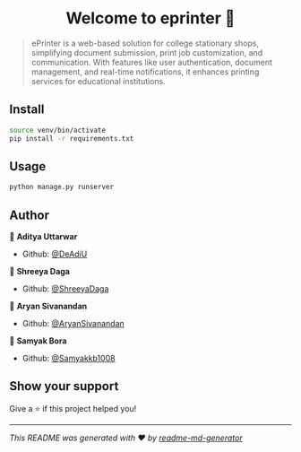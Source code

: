 <h1 align="center">Welcome to eprinter 👋</h1>
<p>
</p>

> ePrinter is a web-based solution for college stationary shops, simplifying document submission, print job customization, and communication. With features like user authentication, document management, and real-time notifications, it enhances printing services for educational institutions.

## Install

```sh
source venv/bin/activate
pip install -r requirements.txt 
```

## Usage

```sh
python manage.py runserver
```

## Author
👤 **Aditya Uttarwar**                                                      
* Github: [@DeAdiU](https://github.com/DeAdiU)                          

👤 **Shreeya Daga**                                                      
* Github: [@ShreeyaDaga](https://github.com/ShreeyaDaga)

👤 **Aryan Sivanandan**                                                      
* Github: [@AryanSivanandan](https://github.com/AryanSivanandan)

👤 **Samyak Bora**                                                      
* Github: [@Samyakkb1008](https://github.com/Samyakkb1008)  

## Show your support

Give a ⭐️ if this project helped you!

***
_This README was generated with ❤️ by [readme-md-generator](https://github.com/kefranabg/readme-md-generator)_
